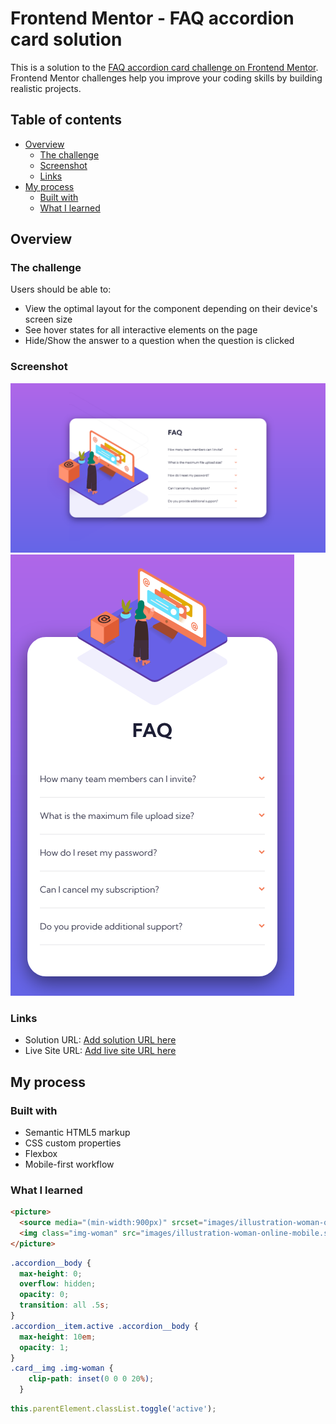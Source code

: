 # Frontend Mentor - FAQ accordion card solution

This is a solution to the [FAQ accordion card challenge on Frontend Mentor](https://www.frontendmentor.io/challenges/faq-accordion-card-XlyjD0Oam). Frontend Mentor challenges help you improve your coding skills by building realistic projects. 

## Table of contents

- [Overview](#overview)
  - [The challenge](#the-challenge)
  - [Screenshot](#screenshot)
  - [Links](#links)
- [My process](#my-process)
  - [Built with](#built-with)
  - [What I learned](#what-i-learned)

## Overview

### The challenge

Users should be able to:

- View the optimal layout for the component depending on their device's screen size
- See hover states for all interactive elements on the page
- Hide/Show the answer to a question when the question is clicked

### Screenshot

![](./screenshot-desktop.png)
![](./screenshot-mobile.png)

### Links

- Solution URL: [Add solution URL here](https://github.com/wanghm0227/Frontend-Challenges/tree/main/faq-accordion-card-main)
- Live Site URL: [Add live site URL here](https://wanghm0227.github.io/Frontend-Challenges/faq-accordion-card-main/index.html)

## My process

### Built with

- Semantic HTML5 markup
- CSS custom properties
- Flexbox
- Mobile-first workflow


### What I learned

```html
<picture>
  <source media="(min-width:900px)" srcset="images/illustration-woman-online-desktop.svg">
  <img class="img-woman" src="images/illustration-woman-online-mobile.svg" alt="illustration woman online">
</picture>
```
```css
.accordion__body {
  max-height: 0;
  overflow: hidden;
  opacity: 0;
  transition: all .5s;
}
.accordion__item.active .accordion__body {
  max-height: 10em;
  opacity: 1;
}
.card__img .img-woman {
    clip-path: inset(0 0 0 20%);
  }
```
```js
this.parentElement.classList.toggle('active');
```
